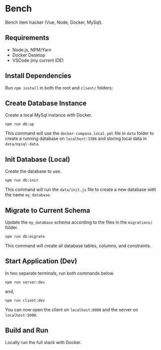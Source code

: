 # Bench

Bench item tracker (Vue, Node, Docker, MySql).

## Requirements

- Node.js, NPM/Yarn
- Docker Desktop
- VSCode (my current IDE)

## Install Dependencies

Run `npm install` in both the root and `client/` folders;

## Create Database Instance

Create a local MySql instance with Docker.

```
npm run db:up
```

This command will use the `docker-compose.local.yml` file in `data` folder to create a running database on `localhost:3306` and storing local data in `data/mysql-data`.

## Init Database (Local)

Create the database to use.

```
npm run db:init
```

This command will run the `data/init.js` file to create a new database with the name `my_database`.

## Migrate to Current Schema

Update the `my_database` schema according to the files in the `migrations/` folder.

```
npm run db:migrate
```

This command will create all database tables, columns, and constraints.

## Start Application (Dev)

In two separate terminals, run both commands below.

```
npm run server:dev
```

and,

```
npm run client:dev
```

You can now open the client on `localhost:8080` and the server on `localhost:5000`.

## Build and Run

Locally run the full stack with Docker.

